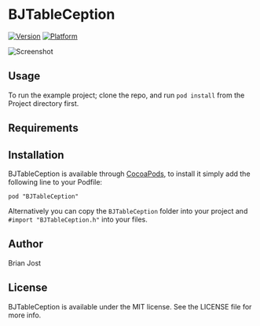# BJTableCeption

[![Version](http://cocoapod-badges.herokuapp.com/v/BJTableCeption/badge.png)](http://cocoadocs.org/docsets/BJTableCeption)
[![Platform](http://cocoapod-badges.herokuapp.com/p/BJTableCeption/badge.png)](http://cocoadocs.org/docsets/BJTableCeption)

![Screenshot](https://raw2.github.com/jostster/BJTableCeption/master/Project/images/Screenshot_1.png)
## Usage

To run the example project; clone the repo, and run `pod install` from the Project directory first.

## Requirements

## Installation

BJTableCeption is available through [CocoaPods](http://cocoapods.org), to install
it simply add the following line to your Podfile:

    pod "BJTableCeption"
    
Alternatively you can copy the `BJTableCeption` folder into your project and `#import "BJTableCeption.h"` into your files.

## Author

Brian Jost

## License

BJTableCeption is available under the MIT license. See the LICENSE file for more info.

